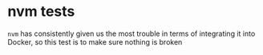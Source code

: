 # nvm tests

`nvm` has consistently given us the most trouble in terms of integrating it into Docker, so this test is to make sure nothing is broken
